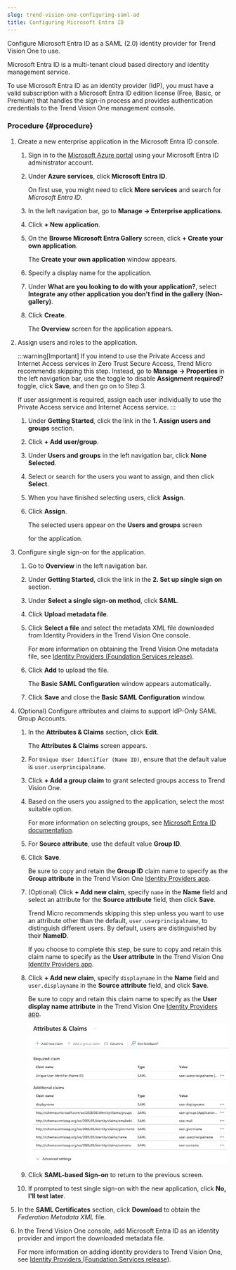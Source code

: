 ```yaml
---
slug: trend-vision-one-configuring-saml-ad
title: Configuring Microsoft Entra ID
---
```


Configure Microsoft Entra ID as a SAML (2.0) identity provider for Trend Vision One to use.

Microsoft Entra ID is a multi-tenant cloud based directory and identity management service.

To use Microsoft Entra ID as an identity provider (IdP), you must have a valid subscription with a Microsoft Entra ID edition license (Free, Basic, or Premium) that handles the sign-in process and provides authentication credentials to the Trend Vision One management console.

### Procedure {#procedure}

1.  Create a new enterprise application in the Microsoft Entra ID console.

    1.  Sign in to the [Microsoft Azure portal](https://portal.azure.com) using your Microsoft Entra ID administrator account.

    2.  Under **Azure services**, click **Microsoft Entra ID**.

        On first use, you might need to click **More services** and search for *Microsoft Entra ID*.

    3.  In the left navigation bar, go to **Manage → Enterprise applications**.

    4.  Click **+ New application**.

    5.  On the **Browse Microsoft Entra Gallery** screen, click **+ Create your own application**.

        The **Create your own application** window appears.

    6.  Specify a display name for the application.

    7.  Under **What are you looking to do with your application?**, select **Integrate any other application you don't find in the gallery (Non-gallery)**.

    8.  Click **Create**.

        The **Overview** screen for the application appears.

2.  Assign users and roles to the application.

    :::warning[Important]
    If you intend to use the Private Access and Internet Access services in Zero Trust Secure Access, Trend Micro recommends skipping this step. Instead, go to **Manage → Properties** in the left navigation bar, use the toggle to disable **Assignment required?** toggle, click **Save**, and then go on to Step 3.

    If user assignment is required, assign each user individually to use the Private Access service and Internet Access service.
    :::

    1.  Under **Getting Started**, click the link in the **1. Assign users and groups** section.

    2.  Click **+ Add user/group**.

    3.  Under **Users and groups** in the left navigation bar, click **None Selected**.

    4.  Select or search for the users you want to assign, and then click **Select**.

    5.  When you have finished selecting users, click **Assign**.

    6.  Click **Assign**.

        The selected users appear on the **Users and groups** screen

        for the application.

3.  Configure single sign-on for the application.

    1.  Go to **Overview** in the left navigation bar.

    2.  Under **Getting Started**, click the link in the **2. Set up single sign on** section.

    3.  Under **Select a single sign-on method**, click **SAML**.

    4.  Click **Upload metadata file**.

    5.  Click **Select a file** and select the metadata XML file downloaded from Identity Providers in the Trend Vision One console.

        For more information on obtaining the Trend Vision One metadata file, see [Identity Providers (Foundation Services release)](identity-providers.md).

    6.  Click **Add** to upload the file.

        The **Basic SAML Configuration** window appears automatically.

    7.  Click **Save** and close the **Basic SAML Configuration** window.

4.  (Optional) Configure attributes and claims to support IdP-Only SAML Group Accounts.

    1.  In the **Attributes & Claims** section, click **Edit**.

        The **Attributes & Claims** screen appears.

    2.  For `Unique User Identifier (Name ID)`, ensure that the default value is `user.userprincipalname`.

    3.  Click **+ Add a group claim** to grant selected groups access to Trend Vision One.

    4.  Based on the users you assigned to the application, select the most suitable option.

        For more information on selecting groups, see [Microsoft Entra ID documentation](https://learn.microsoft.com/en-us/entra/identity/hybrid/connect/how-to-connect-fed-group-claims).

    5.  For **Source attribute**, use the default value **Group ID**.

    6.  Click **Save**.

        Be sure to copy and retain the **Group ID** claim name to specify as the **Group attribute** in the Trend Vision One [Identity Providers app](identity-providers.md).

    7.  (Optional) Click **+ Add new claim**, specify `name` in the **Name** field and select an attribute for the **Source attribute** field, then click **Save**.

        Trend Micro recommends skipping this step unless you want to use an attribute other than the default, `user.userprincipalname`, to distinguish different users. By default, users are distinguished by their **NameID**.

        If you choose to complete this step, be sure to copy and retain this claim name to specify as the **User attribute** in the Trend Vision One [Identity Providers app](identity-providers.md).

    8.  Click **+ Add new claim**, specify `displayname` in the **Name** field and `user.displayname` in the **Source attribute** field, and click **Save**.

        Be sure to copy and retain this claim name to specify as the **User display name attribute** in the Trend Vision One [Identity Providers app](identity-providers.md).

        ![](/images/MicrosoftEntraIDClaims=GUID-b8fb2432-007c-4e19-876d-826703b95818.webp)

    9.  Click **SAML-based Sign-on** to return to the previous screen.

    10. If prompted to test single sign-on with the new application, click **No, I'll test later**.

5.  In the **SAML Certificates** section, click **Download** to obtain the *Federation Metadata XML* file.

6.  In the Trend Vision One console, add Microsoft Entra ID as an identity provider and import the downloaded metadata file.

    For more information on adding identity providers to Trend Vision One, see [Identity Providers (Foundation Services release)](identity-providers.md).
